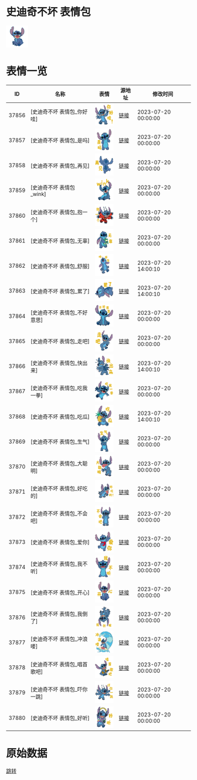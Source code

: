 # 史迪奇不坏 表情包

<img src="./cover.png" height="60" alt="cover" />

# 表情一览

|ID|名称|表情|源地址|修改时间|
|----|----|----|----|----|
|37856|[史迪奇不坏 表情包_你好哇]|<img src="./pic/037856_%5B史迪奇不坏 表情包_你好哇%5D.png" height="60" alt="你好哇"/>|[链接](https://i0.hdslb.com/bfs/garb/0fba21fc7ba5a47e80721686045d7f6cd4daaa57.png)|2023-07-20 00:00:00|
|37857|[史迪奇不坏 表情包_是吗]|<img src="./pic/037857_%5B史迪奇不坏 表情包_是吗%5D.png" height="60" alt="是吗"/>|[链接](https://i0.hdslb.com/bfs/garb/1d174478ea9bb0509529f4b9534a2c92b7221d16.png)|2023-07-20 00:00:00|
|37858|[史迪奇不坏 表情包_再见]|<img src="./pic/037858_%5B史迪奇不坏 表情包_再见%5D.png" height="60" alt="再见"/>|[链接](https://i0.hdslb.com/bfs/garb/cd5543774779b639f0251565658b5a77f2161121.png)|2023-07-20 00:00:00|
|37859|[史迪奇不坏 表情包_wink]|<img src="./pic/037859_%5B史迪奇不坏 表情包_wink%5D.png" height="60" alt="wink"/>|[链接](https://i0.hdslb.com/bfs/garb/6795af3fec635cd148586121609ebe8e4aa4bfc8.png)|2023-07-20 00:00:00|
|37860|[史迪奇不坏 表情包_抱一个]|<img src="./pic/037860_%5B史迪奇不坏 表情包_抱一个%5D.png" height="60" alt="抱一个"/>|[链接](https://i0.hdslb.com/bfs/garb/88d3fff8b6ff061f7f735364fb665567fabab95a.png)|2023-07-20 00:00:00|
|37861|[史迪奇不坏 表情包_无辜]|<img src="./pic/037861_%5B史迪奇不坏 表情包_无辜%5D.png" height="60" alt="无辜"/>|[链接](https://i0.hdslb.com/bfs/garb/f08ae7d70883b1f239d33cf3191c1209ed2218a0.png)|2023-07-20 00:00:00|
|37862|[史迪奇不坏 表情包_舒服]|<img src="./pic/037862_%5B史迪奇不坏 表情包_舒服%5D.png" height="60" alt="舒服"/>|[链接](https://i0.hdslb.com/bfs/garb/25a7484cf99dd451e383db85042584ac81237750.png)|2023-07-20 14:00:10|
|37863|[史迪奇不坏 表情包_累了]|<img src="./pic/037863_%5B史迪奇不坏 表情包_累了%5D.png" height="60" alt="累了"/>|[链接](https://i0.hdslb.com/bfs/garb/e88264a334798dea116fd789c8186aa736e8615f.png)|2023-07-20 14:00:10|
|37864|[史迪奇不坏 表情包_不好意思]|<img src="./pic/037864_%5B史迪奇不坏 表情包_不好意思%5D.png" height="60" alt="不好意思"/>|[链接](https://i0.hdslb.com/bfs/garb/5c6d78c3d4c66fd77142f777500a6c29c2420df2.png)|2023-07-20 00:00:00|
|37865|[史迪奇不坏 表情包_走吧]|<img src="./pic/037865_%5B史迪奇不坏 表情包_走吧%5D.png" height="60" alt="走吧"/>|[链接](https://i0.hdslb.com/bfs/garb/758b15f678a64ed484c8b73a871bdeb656e35d79.png)|2023-07-20 00:00:00|
|37866|[史迪奇不坏 表情包_快出来]|<img src="./pic/037866_%5B史迪奇不坏 表情包_快出来%5D.png" height="60" alt="快出来"/>|[链接](https://i0.hdslb.com/bfs/garb/8c0fb5b480e466a01dcf9f1ab6745115cd6130aa.png)|2023-07-20 14:00:10|
|37867|[史迪奇不坏 表情包_吃我一拳]|<img src="./pic/037867_%5B史迪奇不坏 表情包_吃我一拳%5D.png" height="60" alt="吃我一拳"/>|[链接](https://i0.hdslb.com/bfs/garb/333fcdbd00b846f94fe85da0f9474cdc6128674a.png)|2023-07-20 00:00:00|
|37868|[史迪奇不坏 表情包_吃瓜]|<img src="./pic/037868_%5B史迪奇不坏 表情包_吃瓜%5D.png" height="60" alt="吃瓜"/>|[链接](https://i0.hdslb.com/bfs/garb/68a023863307be7e77f3e1190cfcb899dcb8621f.png)|2023-07-20 14:00:10|
|37869|[史迪奇不坏 表情包_生气]|<img src="./pic/037869_%5B史迪奇不坏 表情包_生气%5D.png" height="60" alt="生气"/>|[链接](https://i0.hdslb.com/bfs/garb/46f53aea2ae5204b6e3329a3624da2f996d6a4cb.png)|2023-07-20 00:00:00|
|37870|[史迪奇不坏 表情包_大聪明]|<img src="./pic/037870_%5B史迪奇不坏 表情包_大聪明%5D.png" height="60" alt="大聪明"/>|[链接](https://i0.hdslb.com/bfs/garb/fca6fb194f84804eb284f10e29234c7d6db2e1c6.png)|2023-07-20 00:00:00|
|37871|[史迪奇不坏 表情包_好吃的]|<img src="./pic/037871_%5B史迪奇不坏 表情包_好吃的%5D.png" height="60" alt="好吃的"/>|[链接](https://i0.hdslb.com/bfs/garb/b77ee8f62689516c2ba52af356dcbe872908aa1b.png)|2023-07-20 00:00:00|
|37872|[史迪奇不坏 表情包_不会吧]|<img src="./pic/037872_%5B史迪奇不坏 表情包_不会吧%5D.png" height="60" alt="不会吧"/>|[链接](https://i0.hdslb.com/bfs/garb/3dd2413921e7d23dc6c42f1c853f1d0ba8539d99.png)|2023-07-20 00:00:00|
|37873|[史迪奇不坏 表情包_爱你]|<img src="./pic/037873_%5B史迪奇不坏 表情包_爱你%5D.png" height="60" alt="爱你"/>|[链接](https://i0.hdslb.com/bfs/garb/c67559b00a5f54b5f64831122e17569f9e225bc3.png)|2023-07-20 00:00:00|
|37874|[史迪奇不坏 表情包_我不听]|<img src="./pic/037874_%5B史迪奇不坏 表情包_我不听%5D.png" height="60" alt="我不听"/>|[链接](https://i0.hdslb.com/bfs/garb/15294f5708434d408c719118562ddf9c5620c860.png)|2023-07-20 00:00:00|
|37875|[史迪奇不坏 表情包_开心]|<img src="./pic/037875_%5B史迪奇不坏 表情包_开心%5D.png" height="60" alt="开心"/>|[链接](https://i0.hdslb.com/bfs/garb/ff1e989f48bbc1baf3411aa8f99ac683360e2cd0.png)|2023-07-20 00:00:00|
|37876|[史迪奇不坏 表情包_我倒了]|<img src="./pic/037876_%5B史迪奇不坏 表情包_我倒了%5D.png" height="60" alt="我倒了"/>|[链接](https://i0.hdslb.com/bfs/garb/90e3ddc1ce4a71094153702b05955ff49bcedd11.png)|2023-07-20 00:00:00|
|37877|[史迪奇不坏 表情包_冲浪喽]|<img src="./pic/037877_%5B史迪奇不坏 表情包_冲浪喽%5D.png" height="60" alt="冲浪喽"/>|[链接](https://i0.hdslb.com/bfs/garb/53bcd5543c622411e32ed38b9cf2823de7e0ecb6.png)|2023-07-20 00:00:00|
|37878|[史迪奇不坏 表情包_唱首歌吧]|<img src="./pic/037878_%5B史迪奇不坏 表情包_唱首歌吧%5D.png" height="60" alt="唱首歌吧"/>|[链接](https://i0.hdslb.com/bfs/garb/79eb4f944f5a8383414d3959cc2b9fb6a844f376.png)|2023-07-20 00:00:00|
|37879|[史迪奇不坏 表情包_吓你一跳]|<img src="./pic/037879_%5B史迪奇不坏 表情包_吓你一跳%5D.png" height="60" alt="吓你一跳"/>|[链接](https://i0.hdslb.com/bfs/garb/4da0763a420deefb679131c6ebbf6d775cba5b4b.png)|2023-07-20 00:00:00|
|37880|[史迪奇不坏 表情包_好听]|<img src="./pic/037880_%5B史迪奇不坏 表情包_好听%5D.png" height="60" alt="好听"/>|[链接](https://i0.hdslb.com/bfs/garb/a2db16f393d9b17aa9799720b3c5159ea45869f3.png)|2023-07-20 00:00:00|

# 原始数据

[跳转](./raw.json)

